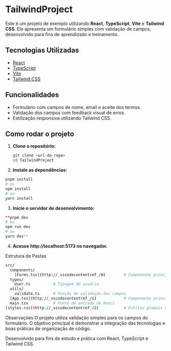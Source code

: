 # TailwindProject

Este é um projeto de exemplo utilizando **React**, **TypeScript**, **Vite** e **Tailwind CSS**. Ele apresenta um formulário simples com validação de campos, desenvolvido para fins de aprendizado e treinamento.

## Tecnologias Utilizadas

- [React](https://react.dev/)
- [TypeScript](https://www.typescriptlang.org/)
- [Vite](https://vitejs.dev/)
- [Tailwind CSS](https://tailwindcss.com/)

## Funcionalidades

- Formulário com campos de nome, email e aceite dos termos.
- Validação dos campos com feedback visual de erros.
- Estilização responsiva utilizando Tailwind CSS.

## Como rodar o projeto

1. **Clone o repositório:**
   ```sh
   git clone <url-do-repo>
   cd TailwindProject
   ```

2. **Instale as dependências:**
```sh
pnpm install
# ou
npm install
# ou
yarn install
```

3. **Inicie o servidor de desenvolvimento:**
```sh
**pnpm dev
# ou
npm run dev
# ou
yarn dev**
```

4. **Acesse http://localhost:5173 no navegador.**

Estrutura de Pastas
```sh
src/
  components/
    [Forms.tsx](http://_vscodecontentref_/0)        # Componente principal do formulário
  types/
    User.ts          # Tipagem do usuário
  utils/
    validate.ts      # Função de validação dos campos
  [App.tsx](http://_vscodecontentref_/1)            # Componente principal da aplicação
  main.tsx           # Ponto de entrada do React
[styles.css](http://_vscodecontentref_/2)           # Estilos globais com Tailwind
```
Observações
O projeto utiliza validação simples para os campos do formulário.
O objetivo principal é demonstrar a integração das tecnologias e boas práticas de organização de código.

Desenvolvido para fins de estudo e prática com React, TypeScript e Tailwind CSS.
